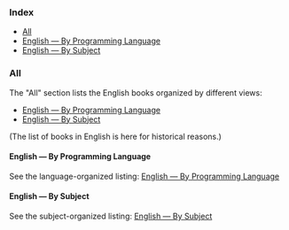 ### Index

* [All](#all)
* [English — By Programming Language](#english-by-programming-language)
* [English — By Subject](#english-by-subject)

### All

The "All" section lists the English books organized by different views:

* [English — By Programming Language](#english-by-programming-language)
* [English — By Subject](#english-by-subject)

(The list of books in English is here for historical reasons.)

#### English — By Programming Language

See the language-organized listing: [English — By Programming Language](free-programming-books-langs.md)

#### English — By Subject

See the subject-organized listing: [English — By Subject](free-programming-books-subjects.md)
